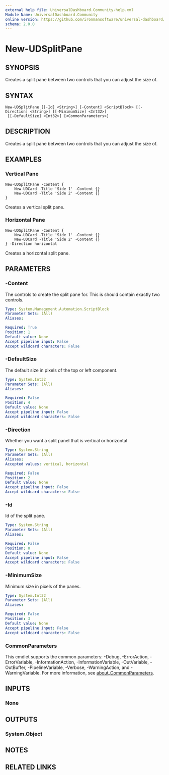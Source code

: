 ```yaml
---
external help file: UniversalDashboard.Community-help.xml
Module Name: UniversalDashboard.Community
online version: https://github.com/ironmansoftware/universal-dashboard/blob/master/src/UniversalDashboard/Help/New-UDSelect.md
schema: 2.0.0
---
```


# New-UDSplitPane

## SYNOPSIS
Creates a split pane between two controls that you can adjust the size of.

## SYNTAX

```
New-UDSplitPane [[-Id] <String>] [-Content] <ScriptBlock> [[-Direction] <String>] [[-MinimumSize] <Int32>]
 [[-DefaultSize] <Int32>] [<CommonParameters>]
```

## DESCRIPTION
Creates a split pane between two controls that you can adjust the size of.

## EXAMPLES

### Vertical Pane
```
New-UDSplitPane -Content {
    New-UDCard -Title 'Side 1' -Content {}
    New-UDCard -Title 'Side 2' -Content {}
}
```

Creates a vertical split pane.

### Horizontal Pane
```
New-UDSplitPane -Content {
    New-UDCard -Title 'Side 1' -Content {}
    New-UDCard -Title 'Side 2' -Content {}
} -Direction horizontal
```

Creates a horizontal split pane.

## PARAMETERS

### -Content
The controls to create the split pane for.
This is should contain exactly two controls.

```yaml
Type: System.Management.Automation.ScriptBlock
Parameter Sets: (All)
Aliases:

Required: True
Position: 1
Default value: None
Accept pipeline input: False
Accept wildcard characters: False
```

### -DefaultSize
The default size in pixels of the top or left component.

```yaml
Type: System.Int32
Parameter Sets: (All)
Aliases:

Required: False
Position: 4
Default value: None
Accept pipeline input: False
Accept wildcard characters: False
```

### -Direction
Whether you want a split panel that is vertical or horizontal

```yaml
Type: System.String
Parameter Sets: (All)
Aliases:
Accepted values: vertical, horizontal

Required: False
Position: 2
Default value: None
Accept pipeline input: False
Accept wildcard characters: False
```

### -Id
Id of the split pane.

```yaml
Type: System.String
Parameter Sets: (All)
Aliases:

Required: False
Position: 0
Default value: None
Accept pipeline input: False
Accept wildcard characters: False
```

### -MinimumSize
Minimum size in pixels of the panes.

```yaml
Type: System.Int32
Parameter Sets: (All)
Aliases:

Required: False
Position: 3
Default value: None
Accept pipeline input: False
Accept wildcard characters: False
```

### CommonParameters
This cmdlet supports the common parameters: -Debug, -ErrorAction, -ErrorVariable, -InformationAction, -InformationVariable, -OutVariable, -OutBuffer, -PipelineVariable, -Verbose, -WarningAction, and -WarningVariable. For more information, see [about_CommonParameters](http://go.microsoft.com/fwlink/?LinkID=113216).

## INPUTS

### None
## OUTPUTS

### System.Object
## NOTES

## RELATED LINKS
